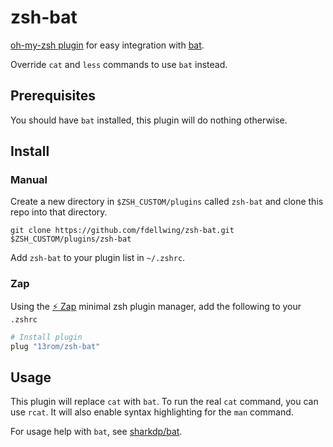 # zsh-bat
[oh-my-zsh plugin](https://github.com/robbyrussell/oh-my-zsh) for easy integration with [bat](https://github.com/sharkdp/bat).

Override `cat` and `less` commands to use `bat` instead.

## Prerequisites
You should have `bat` installed, this plugin will do nothing otherwise.

## Install

### Manual
Create a new directory in `$ZSH_CUSTOM/plugins` called `zsh-bat` and clone this repo into that directory.
```
git clone https://github.com/fdellwing/zsh-bat.git $ZSH_CUSTOM/plugins/zsh-bat
```

Add `zsh-bat` to your plugin list in `~/.zshrc`.

### Zap
Using the [:zap: Zap](https://www.zapzsh.org/) minimal zsh plugin manager, add the following to your `.zshrc`

```sh
# Install plugin
plug "13rom/zsh-bat"
```


## Usage
This plugin will replace `cat` with `bat`. To run the real `cat` command, you can use `rcat`. It will also enable syntax highlighting for the `man` command.

For usage help with `bat`, see [sharkdp/bat](https://github.com/sharkdp/bat).
